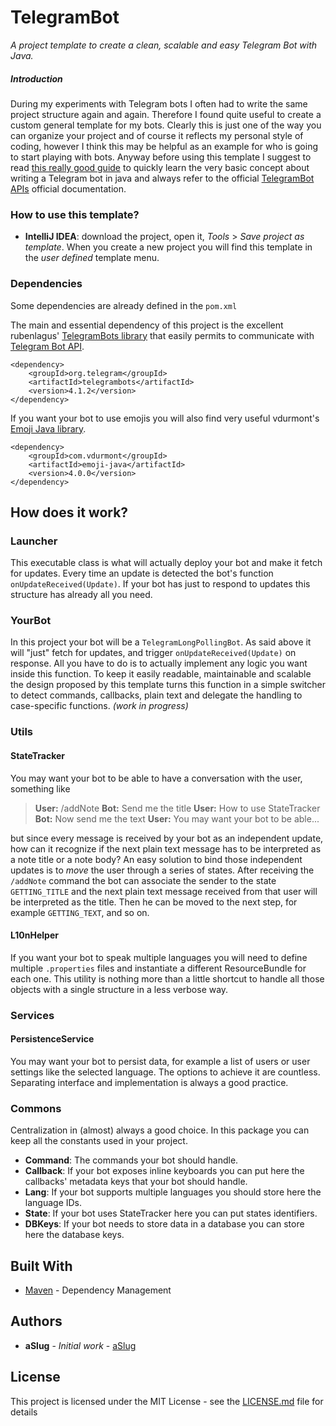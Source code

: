 # TelegramBot

*A project template to create a clean, scalable and easy Telegram Bot with Java.*

##### Introduction
During my experiments with Telegram bots I often had to write the same project structure again and again. Therefore I found quite useful to create a custom general template for my bots.
Clearly this is just one of the way you can organize your project and of course it reflects my personal style of coding, however I think this may be helpful as an example for who is going to start playing with bots.
Anyway before using this template I suggest to read [this really good guide](https://monsterdeveloper.gitbooks.io/writing-telegram-bots-on-java/content) to quickly learn the very basic concept about writing a Telegram bot in java and always refer to the official [TelegramBot APIs](https://core.telegram.org/bots/api) official documentation.

### How to use this template?

* **IntelliJ IDEA**: download the project, open it, *Tools* > *Save project as template*. When you create a new project you will find this template in the *user defined* template menu.

### Dependencies

Some dependencies are already defined in the `pom.xml`

The main and essential dependency of this project is the excellent rubenlagus' [TelegramBots library](https://github.com/rubenlagus/TelegramBots) that easily permits to communicate with [Telegram Bot API](https://core.telegram.org/bots/api).
```
<dependency>
    <groupId>org.telegram</groupId>
    <artifactId>telegrambots</artifactId>
    <version>4.1.2</version>
</dependency>
```
If you want your bot to use emojis you will also find very useful vdurmont's [Emoji Java library](https://github.com/vdurmont/emoji-java).

```
<dependency>
    <groupId>com.vdurmont</groupId>
    <artifactId>emoji-java</artifactId>
    <version>4.0.0</version>
</dependency>
```

## How does it work?

### Launcher
This executable class is what will actually deploy your bot and make it fetch for updates. Every time an update is detected the bot's function `onUpdateReceived(Update)`. If your bot has just to respond to updates this structure has already all you need.

### YourBot
In this project your bot will be a `TelegramLongPollingBot`. As said above it will "just" fetch for updates, and trigger `onUpdateReceived(Update)` on response. All you have to do is to actually implement any logic you want inside this function.
To keep it easily readable, maintainable and scalable the design proposed by this template turns this function in a simple switcher to detect commands, callbacks, plain text and delegate the handling to case-specific functions.
*(work in progress)*

### Utils

#### StateTracker
You may want your bot to be able to have a conversation with the user, something like
> **User:** /addNote
> **Bot:** Send me the title
> **User:** How to use StateTracker
> **Bot:** Now send me the text
> **User:** You may want your bot to be able...

but since every message is received by your bot as an independent update, how can it recognize if the next plain text message has to be interpreted as a note title or a note body? An easy solution to bind those independent updates is to *move* the user through a series of states.
After receiving the `/addNote` command the bot can associate the sender to the state `GETTING_TITLE` and the next plain text message received from that user will be interpreted as the title. Then he can be moved to the next step, for example `GETTING_TEXT`, and so on.

#### L10nHelper
If you want your bot to speak multiple languages you will need to define multiple `.properties` files and instantiate a different ResourceBundle for each one. This utility is nothing more than a little shortcut to handle all those objects with a single structure in a less verbose way.

### Services

#### PersistenceService
You may want your bot to persist data, for example a list of users or user settings like the selected language. The options to achieve it are countless. Separating interface and implementation is always a good practice.

### Commons
Centralization in (almost) always a good choice. In this package you can keep all the constants used in your project.
* **Command**: The commands your bot should handle.
* **Callback**: If your bot exposes inline keyboards you can put here the callbacks' metadata keys that your bot should handle.
* **Lang**: If your bot supports multiple languages you should store here the language IDs.
* **State**: If your bot uses StateTracker here you can put states identifiers.
* **DBKeys**: If your bot needs to store data in a database you can store here the database keys.

## Built With

* [Maven](https://maven.apache.org/) - Dependency Management

## Authors

* **aSlug** - *Initial work* - [aSlug](https://github.com/aSlug)

## License

This project is licensed under the MIT License - see the [LICENSE.md](LICENSE.md) file for details


